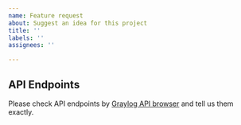 ```yaml
---
name: Feature request
about: Suggest an idea for this project
title: ''
labels: ''
assignees: ''

---
```


## API Endpoints

Please check API endpoints by [Graylog API browser](https://docs.graylog.org/en/3.1/pages/configuration/rest_api.html#using-the-api-browser) and tell us them exactly.

